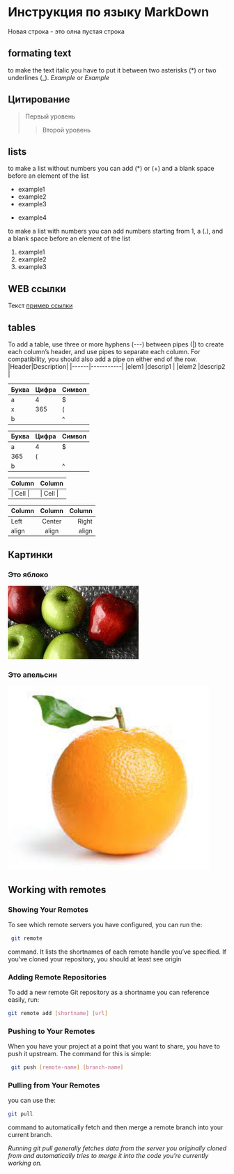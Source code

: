 # Инструкция по языку MarkDown

Новая строка - это олна пустая строка

## formating text
to make the text italic you have to put it between two asterisks (*) or two underlines (_). *Example* or _Example_

## Цитирование
> Первый уровень
>> Второй уровень

## lists

to make a list without numbers you can add (*) or (+) and a blank space before an element of the list
* example1
* example2
* example3
+ example4

to make a list with numbers you can add numbers starting from 1, a (.), and a blank space before an element of the list
1. example1
2. example2
3. example3

## WEB ссылки
Текст [пример ссылки](http.example.com "Всплывающая подсказка")

## tables
To add a table, use three or more hyphens (---) between pipes (|) to create each column’s header, and use pipes to separate each column. For compatibility, you should also add a pipe on either end of the row.
|Header|Description|
|------|-----------|
|elem1 |descrip1   |
|elem2 |descrip2   |

Буква | Цифра | Символ
------ | ------|----------
a      | 4     | $
x      | 365    | (
b      |       | ^  

Буква|Цифра|Символ
---|---|---
a|4|$
 |365|(
b| |^  

Column | Column
------ | ------
\| Cell \|| \| Cell \|  


Column | Column | Column
:----- | :----: | -----:
Left   | Center | Right
align  | align  | align

## Картинки

### Это яблоко

![apple](apple.jpg)

### Это апельсин

![orange](orange.png)

## Working with remotes

### Showing Your Remotes
To see which remote servers you have configured, you can run the:
```sh
 git remote
```
 command. It lists the shortnames of each remote handle you’ve specified. If you’ve cloned your repository, you should at least see origin
 ### Adding Remote Repositories
 To add a new remote Git repository as a shortname you can reference easily, run:
 ```sh
 git remote add [shortname] [url]
```

### Pushing to Your Remotes
When you have your project at a point that you want to share, you have to push it upstream. The command for this is simple:
```sh
 git push [remote-name] [branch-name]
```
### Pulling from Your Remotes
you can use the:
```sh
git pull
```
command to automatically fetch and then merge a remote branch into your current branch.

*Running git pull generally fetches data from the server you originally cloned from and automatically tries to merge it into the code you’re currently working on.*